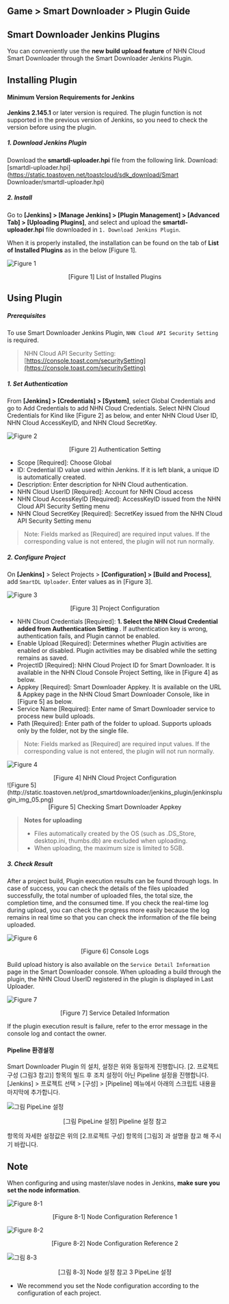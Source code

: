 ## Game > Smart Downloader > Plugin Guide

## Smart Downloader Jenkins Plugins
You can conveniently use the **new build upload feature** of NHN Cloud Smart Downloader through the Smart Downloader Jenkins Plugin.

## Installing Plugin

#### Minimum Version Requirements for Jenkins

**Jenkins 2.145.1** or later version is required. The plugin function is not  supported in the previous version of Jenkins, so you need to check the version before using the plugin.

##### 1. Download Jenkins Plugin
Download the **smartdl-uploader.hpi** file from the following link.
Download: [smartdl-uploader.hpi](https://static.toastoven.net/toastcloud/sdk_download/Smart Downloader/smartdl-uploader.hpi)

##### 2. Install
Go to **[Jenkins] > [Manage Jenkins] > [Plugin Management] > [Advanced Tab] > [Uploading Plugins]**, and select and upload the **smartdl-uploader.hpi** file downloaded in `1. Download Jenkins Plugin`.

When it is properly installed, the installation can be found on the tab of **List of Installed Plugins** as in the below [Figure 1].

![Figure 1](http://static.toastoven.net/prod_smartdownloader/jenkins_plugin/jenkinsplugin_img_01.png)
<center> [Figure 1] List of Installed Plugins </center>

## Using Plugin

##### Prerequisites
To use Smart Downloader Jenkins Plugin, `NHN Cloud API Security Setting` is required.
> NHN Cloud API Security Setting: [https://console.toast.com/securitySetting](https://console.toast.com/securitySetting)


##### 1. Set Authentication

From **[Jenkins] > [Credentials] > [System]**, select  Global Credentials and go to Add Credentials to add NHN Cloud Credentials.
Select NHN Cloud Credentials for Kind like [Figure 2] as below, and enter NHN Cloud User ID, NHN Cloud AccessKeyID, and NHN Cloud SecretKey.

![Figure 2](http://static.toastoven.net/prod_smartdownloader/jenkins_plugin/jenkinsplugin_img_02.png)
<center>[Figure 2] Authentication Setting </center>

* Scope [Required]: Choose Global
* ID: Credential ID value used within Jenkins. If it is left blank, a unique ID is automatically created.
* Description: Enter description for NHN Cloud authentication.
* NHN Cloud UserID [Required]: Account for NHN Cloud access
* NHN Cloud AccessKeyID [Required]: AccessKeyID issued from the NHN Cloud API Security Setting menu
* NHN Cloud SecretKey [Required]: SecretKey issued from the NHN Cloud API Security Setting menu

> Note: Fields marked as [Required] are required input values. If the corresponding value is not entered, the plugin will not run normally.


##### 2. Configure Project
On **[Jenkins]** > Select Projects > **[Configuration] > [Build and Process]**, add `SmartDL Uploader`.
Enter values as in [Figure 3].

![Figure 3](http://static.toastoven.net/prod_smartdownloader/jenkins_plugin/jenkinsplugin_img_03.png)
<center> [Figure 3] Project Configuration </center>

* NHN Cloud Credentials [Required]: <b> 1. Select the NHN Cloud Credential added from Authentication Setting </b>. If authentication key is wrong, authentication fails, and Plugin cannot be enabled.
* Enable Upload [Required]: Determines whether Plugin activities are enabled or disabled. Plugin activities may be disabled while the setting remains as saved.
* ProjectID [Required]: NHN Cloud Project ID for Smart Downloader. It is available in the NHN Cloud Console Project Setting, like in [Figure 4] as below.
* Appkey [Required]: Smart Downloader Appkey. It is available on the URL & Appkey page in the NHN Cloud Smart Downloader Console, like in [Figure 5] as below.
* Service Name [Required]: Enter name of Smart Downloader service to process new build uploads.
* Path [Required]: Enter path of the folder to upload. Supports uploads only by the folder, not by the single file.

> Note: Fields marked as [Required] are required input values. If the corresponding value is not entered, the plugin will not run normally.


![Figure 4](http://static.toastoven.net/prod_smartdownloader/jenkins_plugin/jenkinsplugin_img_04.png)
<center> [Figure 4] NHN Cloud Project Configuration </center>
![Figure 5](http://static.toastoven.net/prod_smartdownloader/jenkins_plugin/jenkinsplugin_img_05.png)
<center> [Figure 5] Checking Smart Downloader Appkey </center>

> **Notes for uploading**
> - Files automatically created by the OS (such as .DS_Store, desktop.ini, thumbs.db) are excluded when uploading.
> - When uploading, the maximum size is limited to 5GB.


##### 3. Check Result
After a project build, Plugin execution results can be found through logs.
In case of success, you can check the details of the files uploaded successfully, the total number of uploaded files, the total size, the completion time, and the consumed time.
If you check the real-time log during upload, you can check the progress more easily because the log remains in real time so that you can check the information of the file being uploaded.

![Figure 6](http://static.toastoven.net/prod_smartdownloader/jenkins_plugin/jenkinsplugin_img_06.png)
<center> [Figure 6] Console Logs </center>

Build upload history is also available on the `Service Detail Information` page in the Smart Downloader console.
When uploading a build through the plugin, the NHN Cloud UserID registered in the plugin is displayed in Last Uploader.

![Figure 7](http://static.toastoven.net/prod_smartdownloader/jenkins_plugin/jenkinsplugin_img_07.png)
<center> [Figure 7] Service Detailed Information </center>

If the plugin execution result is failure, refer to the error message in the console log and contact the owner.

#### Pipeline 환경설정
Smart Downloader Plugin 의 설치, 설정은 위와 동일하게 진행합니다.
[2. 프로젝트 구성 (그림3 참고)] 항목의 빌드 후 조치 설정이 아닌 Pipeline 설정을 진행합니다.
[Jenkins] > 프로젝트 선택 > [구성] > [Pipeline] 메뉴에서 아래의 스크립트 내용을 마지막에 추가합니다.

![그림 PipeLine 설정](http://static.toastoven.net/prod_smartdownloader/jenkins_plugin/jenkinsplugin_img_pipeline_Config_01.png)
<center>[그림 PipeLine 설정] Pipeline 설정 참고</center>

항목의 자세한 설정값은 위의 [2.프로젝트 구성] 항목의 [그림3] 과 설명을 참고 해 주시기 바랍니다.

## Note
When configuring and using master/slave nodes in Jenkins, **make sure you set the node information**.

![Figure 8-1](http://static.toastoven.net/prod_smartdownloader/jenkins_plugin/jenkinsplugin_img_08_1.png)
<center>[Figure 8-1] Node Configuration Reference 1 </center>

![Figure 8-2](http://static.toastoven.net/prod_smartdownloader/jenkins_plugin/jenkinsplugin_img_08_2.png)
<center>[Figure 8-2] Node Configuration Reference 2 </center>

![그림 8-3](http://static.toastoven.net/prod_smartdownloader/jenkins_plugin/jenkinsplugin_img_08_3.png)
<center>[그림 8-3] Node 설정 참고 3 PipeLine 설정 </center>

* We recommend you set the Node configuration according to the configuration of each project.
